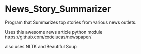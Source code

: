 # News_Story_Summarizer
Program that Summarizes top stories from various news outlets. 

Uses this awesome news article python module
https://github.com/codelucas/newspaper/

also uses NLTK and Beautiful Soup
